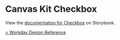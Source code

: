 # Canvas Kit Checkbox

View the
[documentation for Checkbox](https://workday.github.io/canvas-kit/?path=/docs/components-inputs-checkbox--docs)
on Storybook.

[> Workday Design Reference](https://design.workday.com/components/inputs/checkboxes)
